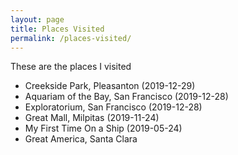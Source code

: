 ```yaml
---
layout: page
title: Places Visited
permalink: /places-visited/
---
```


These are the places I visited

- Creekside Park, Pleasanton (2019-12-29)
- Aquariam of the Bay, San Francisco (2019-12-28)
- Exploratorium, San Francisco (2019-12-28)
- Great Mall, Milpitas (2019-11-24)
- My First Time On a Ship (2019-05-24)
- Great America, Santa Clara
